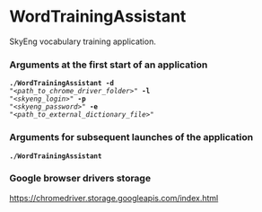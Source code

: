 # WordTrainingAssistant
SkyEng vocabulary training application.

### Arguments at the first start of an application
<code>**./WordTrainingAssistant** **-d** "*<path_to_chrome_driver_folder>*" **-l** "*<skyeng_login>*" **-p** "*<skyeng_password>*" **-e** "*<path_to_external_dictionary_file>*"</code>
  
### Arguments for subsequent launches of the application
<code>**./WordTrainingAssistant**</code>

### Google browser drivers storage
https://chromedriver.storage.googleapis.com/index.html
